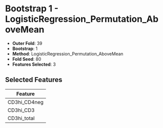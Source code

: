 # Bootstrap 1 - LogisticRegression_Permutation_AboveMean

- **Outer Fold**: 39
- **Bootstrap**: 1
- **Method**: LogisticRegression_Permutation_AboveMean
- **Fold Seed**: 80
- **Features Selected**: 3

## Selected Features

| Feature |
|---------|
| CD3hi_CD4neg |
| CD3hi_CD3 |
| CD3hi_total |
